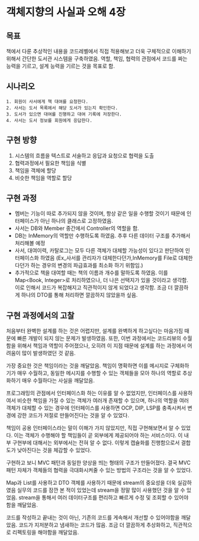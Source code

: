 # 객체지향의 사실과 오해 4장

## 목표

책에서 다룬 추상적인 내용을 코드레벨에서 직접 적용해보고 더욱 구체적으로 이해하기 위해서 간단한 도서관 시스템을 구축하였음.
역할, 책임, 협력의 관점에서 코드를 짜는 능력을 기르고, 설계 능력을 기르는 것을 목표로 함.

## 시나리오

```
1. 회원이 사서에게 책 대여를 요청한다.
2. 사서는 도서 목록에서 해당 도서가 있는지 확인한다.
3. 도서가 있으면 대여를 진행하고 대여 기록에 저장한다.
4. 사서는 도서 정보를 회원에게 응답한다.
```

## 구현 방향

1. 시스템의 흐름을 텍스트로 서술하고 응답과 요청으로 협력을 도출
2. 협력과정에서 필요한 책임을 식별
3. 책임을 객체에 할당
4. 비슷한 책임을 역할로 할당

## 구현 과정

- 멤버는 기능이 따로 추가되지 않을 것이며, 항상 같은 일을 수행할 것이기 때문에 인터페이스가 아닌 하나의 클래스로 고정하였음.
- 사서는 DB와 Member 중간에서 Controller의 역할을 함.
- DB는 InMemory의 역할만 수행하도록 하였음. 추후 다른 데이터 구조를 추가해서 처리해볼 예정
- 사서, 대여이력, 카탈로그는 모두 다른 객체가 대체할 가능성이 있다고 판단하여 인터페이스화 하였음
  (Ex_사서를 관리자가 대체한다던가,InMemory를 File로 대체한다던가 하는 경우의 변경의 파급효과를 최소화 하기 위함임.)
- 추가적으로 책을 대여할 때는 책의 이름과 개수를 말하도록 하였음. 이를 Map<Book, Integer>로 처리하였으나, 더 나은 선택지가 있을 것이라고 생각함.
  이로 인해서 코드가 복잡해지고 직관적이지 않게 되었다고 생각함. 조금 더 깔끔하게 하나의 DTO를 통해 처리하면 깔끔하지 않았을까 싶음.

## 구현 과정에서의 고찰

처음부터 완벽한 설계를 하는 것은 어렵지만, 설계를 완벽하게 하고싶다는 마음가짐 때문에 빠른 개발이 되지 않는 문제가 발생하였음.
또한, 이번 과정에서는 코드리뷰의 수월함을 위해서 책임과 역할이 주어졌으나, 오히려 이 지점 때문에 설계를 하는 과정에서
어려움이 많이 발생하였던 것 같음.
<br/>

가장 중요한 것은 책임이라는 것을 깨달았음. 책임이 명확하면 이를 메시지로 구체화하기가 매우 수월하고,
동일한 메시지를 수행할 수 있는 객체들을 모아 하나의 역할로 추상화하기 매우 수월하다는 사실을 깨달았음.
<br/>

프로그래밍의 관점에서 인터페이스화 하는 이유를 알 수 없었지만,
인터페이스를 사용하여서 비슷한 책임을 가질 수 있는 객체가 여러개 존재할 수 있으며,
하나의 역할을 여러 객체가 대체할 수 있는 경우에 인터페이스를 사용하면 OCP, DIP, LSP를 충족시켜서
변경에 강한 코드가 저절로 만들어진다는 것을 알 수 있었다.
<br/>

책임이 공용 인터페이스라는 말이 이해가 가지 않았지만, 직접 구현해보면서 알 수 있었다.
이는 객체가 수행해야 할 책임들이 곧 외부에게 제공되어야 하는 서비스이다.
이 내부 구현부에 대해서는 외부에서는 전혀 알 수 없다.
이렇게 캡슐화를 진행함으로서 결합도가 낮아진다는 것을 체감할 수 있었다.
<br/>

구현하고 보니 MVC 패턴과 동일한 양상을 띄는 형태의 구조가 만들어졌다.
결국 MVC 패턴 자체가 객체들의 협력을 극대화시켜줄 수 있는 방법의 구조라는 것을 알 수 있었다.
<br/>

Map과 List를 사용하고 DTO 객체를 사용하기 때문에 stream의 중요성을 더욱 실감하였음
실무의 코드를 잠깐 본 적이 있었는데 stream을 정말 많이 사용했던 것을 알 수 있었음.
stream을 통해서 여러 데이터구조를 편리하고 빠르게 수정 및 조회할 수 있어야 함을 깨달았음.
<br/>

코드를 작성하고 끝내는 것이 아닌, 기존의 코드를 게속해서 개선할 수 있어야함을 깨달았음.
코드가 지저분하고 냄새하는 코드가 많음. 조금 더 깔끔하게 추상화하고, 직관적으로 리펙토링을 해야함을 깨달았음.

